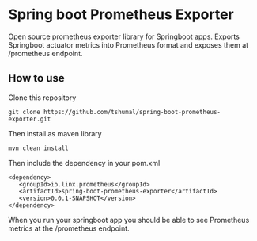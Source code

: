 # Spring boot Prometheus Exporter
Open source prometheus exporter library for Springboot apps. Exports Springboot actuator metrics into Prometheus format and exposes them at /prometheus endpoint.

## How to use

Clone this repository
 ```
 git clone https://github.com/tshumal/spring-boot-prometheus-exporter.git
 ```

 Then install as maven library
 ```
 mvn clean install
 ```

 Then include the dependency in your pom.xml
 ```
<dependency>
    <groupId>io.linx.prometheus</groupId>
    <artifactId>spring-boot-prometheus-exporter</artifactId>
    <version>0.0.1-SNAPSHOT</version>
</dependency>
```

When you run your springboot app you should be able to see Prometheus metrics at the /prometheus endpoint.

